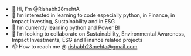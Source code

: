 - 👋 Hi, I’m @Rishabh28mehtA
- 👀 I’m interested in learning to code especially python, in Finance, in Impact Investing, Sustainability and in ESG
- 🌱 I’m currently learning python and Power BI
- 💞️ I’m looking to collaborate on Sustainability, Environmental Awareness, Impact Investments, ESG and Finance related projects
- 📫 How to reach me @ rishabh28mehta@gmail.com

<!---
Rishabh28mehtA/Rishabh28mehtA is a ✨ special ✨ repository because its `README.md` (this file) appears on your GitHub profile.
You can click the Preview link to take a look at your changes.
--->
